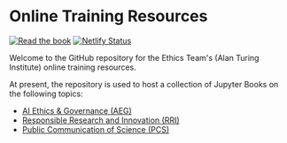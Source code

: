 # Online Training Resources

[![Read the book](https://img.shields.io/badge/read-the%20book-blue.svg)](https://turing-commons.netlify.app)
[![Netlify Status](https://api.netlify.com/api/v1/badges/01447c9a-9d12-4b68-b5fa-8f17a5663667/deploy-status)](https://app.netlify.com/sites/turing-commons/deploys)

Welcome to the GitHub repository for the Ethics Team's (Alan Turing Institute) online training resources.

At present, the repository is used to host a collection of Jupyter Books on the following topics:

- [AI Ethics & Governance (AEG)](#)
- [Responsible Research and Innovation (RRI)](#)
- [Public Communication of Science (PCS)](#)
